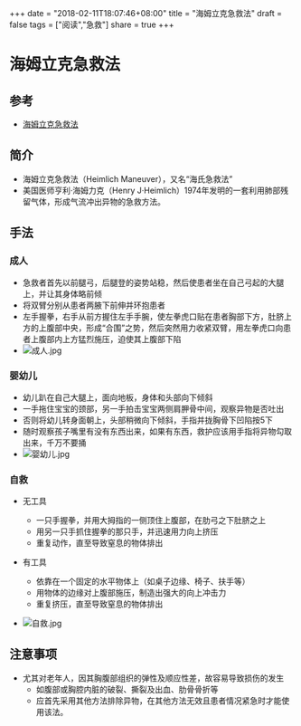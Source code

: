 +++
date = "2018-02-11T18:07:46+08:00"
title = "海姆立克急救法"
draft = false
tags = ["阅读","急救"]
share = true
+++


# 海姆立克急救法

## 参考
- [海姆立克急救法](http://www.baike.com/wiki/%E6%B5%B7%E5%A7%86%E7%AB%8B%E5%85%8B%E6%80%A5%E6%95%91%E6%B3%95)


## 简介
- 海姆立克急救法（Heimlich Maneuver），又名“海氏急救法”
- 美国医师亨利·海姆力克（Henry J·Heimlich）1974年发明的一套利用肺部残留气体，形成气流冲出异物的急救方法。

## 手法

### 成人
- 急救者首先以前腿弓，后腿登的姿势站稳，然后使患者坐在自己弓起的大腿上，并让其身体略前倾
- 将双臂分别从患者两腋下前伸并环抱患者
- 左手握拳，右手从前方握住左手手腕，使左拳虎口贴在患者胸部下方，肚脐上方的上腹部中央，形成“合围”之势，然后突然用力收紧双臂，用左拳虎口向患者上腹部内上方猛烈施压，迫使其上腹部下陷
- ![成人.jpg](http://otzm88f21.bkt.clouddn.com/fea13c34-34d7-421a-9046-654e80c28030.jpg)


### 婴幼儿
- 幼儿趴在自己大腿上，面向地板，身体和头部向下倾斜
- 一手拖住宝宝的颈部，另一手拍击宝宝两侧肩胛骨中间，观察异物是否吐出
- 否则将幼儿转身面朝上，头部稍微向下倾斜，手指并拢胸骨下凹陷按5下
- 随时观察孩子嘴里有没有东西出来，如果有东西，救护应该用手指将异物勾取出来，千万不要捅
- ![婴幼儿.jpg](http://otzm88f21.bkt.clouddn.com/d18d28c1-d1e9-4467-b7e2-2b67f1237dce.jpg)


### 自救
- 无工具
	- 一只手握拳，并用大拇指的一侧顶住上腹部，在肋弓之下肚脐之上
	- 用另一只手抓住握拳的那只手，并迅速用力向上挤压
	- 重复动作，直至导致窒息的物体排出

- 有工具
	- 依靠在一个固定的水平物体上（如桌子边缘、椅子、扶手等）
	- 用物体的边缘对上腹部施压，制造出强大的向上冲击力
	- 重复挤压，直至导致窒息的物体排出

- ![自救.jpg](http://otzm88f21.bkt.clouddn.com/20443b42-befa-4b0f-81a3-efcda40e9118.jpg)


## 注意事项
- 尤其对老年人，因其胸腹部组织的弹性及顺应性差，故容易导致损伤的发生
	- 如腹部或胸腔内脏的破裂、撕裂及出血、肋骨骨折等
	- 应首先采用其他方法排除异物，在其他方法无效且患者情况紧急时才能使用该法。